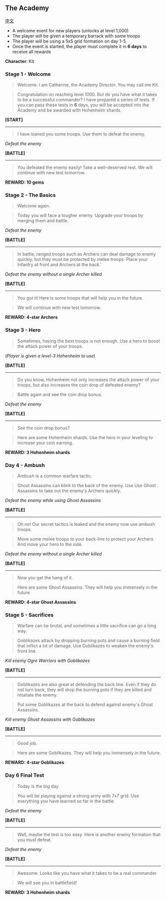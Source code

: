 ## The Academy

[中文](the-academy.zh.md)

* A welcome event for new players  (unlocks at level 1,000)
* The player will be given a temporary barrack with some troops
* The player will be using a 5x5 grid formation on day 1-5
* Once the event is started, the player must complete it in
**6 days** to receive all rewards

**Character**: Kit

### Stage 1 - Welcome

> Welcome. I am Catherine, the Academy Director. You may call me Kit.

> Congratulation on reaching level 1000. But do you have what it takes to be
> a successful commander? I have prepared a series of tests. If you can pass
> these tests in **6** days, you will be accepted into the Academy and be
> awarded with Hohenheim shards.
 
**[START]**

----
> I have loaned you some troops. Use them to defeat the enemy.

*Defeat the enemy*

**[BATTLE]**

----
> You defeated the enemy easily!
> Take a well-deserved rest. We will continue with new test
> tomorrow.

**REWARD: 10 gems**

### Stage 2 - The Basics

> Welcome again.

> Today you will face a tougher enemy. Upgrade your troops by merging
> them and battle.

*Defeat the enemy*

**[BATTLE]**


----
> In battle, ranged troops such as Archers can deal damage to enemy quickly,
> but they must be protected by melee troops. Place your Infantry at front
> and Archers at the back.'

*Defeat the enemy without a single Archer killed*

**[BATTLE]**

----
> You got it! Here is some troops that will help you in the future.

> We will continue with new test tomorrow.
 
**REWARD: 4-star Archers**

### Stage 3 - Hero

> Sometimes, having the best troops is not enough. Use a hero to boost
> the attack power of your troops.

(*Player is given a level-3 Hohenheim to use*)

**[BATTLE]** 

----
> Do you know, Hohenheim not only increases the attack power of your troops,
> but also increases the coin drop of defeated enemy?

> Battle again and see the coin drop bonus.

*Defeat the enemy*

**[BATTLE]**

----
> See the coin drop bonus?

> Here are some Hohenheim shards. Use the hero in your leveling to increase
> your coin earning.
 
**REWARD: 3 Hohenheim shards**

### Day 4 - Ambush

> Ambush is a common warfare tactic.

> Ghost Assassins can blink to the back of the enemy. Use Use Ghost Assassins
> to take out the enemy's Archers quickly.

*Defeat the enemy while using Ghost Assassins*

**[BATTLE]**

----
> Oh no! Our secret tactics is leaked and the enemy now use ambush troops.

> Move some melee troops to your back-line to protect your Archers. And move
> your hero to the side.

*Defeat the enemy without a single Archer killed*

**[BATTLE]**

----
> Now you get the hang of it. 

> Here are some Ghost Assassins. They will help you immensely in the future.

**REWARD: 4-star Ghost Assassins**

### Stage 5 - Sacrifices

> Warfare can be brutal, and sometimes a little sacrifice can go a long way.

> Goblikazes attack by dropping burning pots and cause a burning field that
> inflict a lot of damage. Use Goblikazes to weaken the enemy's front line.

*Kill enemy Ogre Warriors with Goblikazes*

**[BATTLE]**

----
> Goblikazes are also great at defending the back line. Even if they do
> not turn back, they will drop the burning pots if they are killed and
> retaliate the enemy.

> Put some Goblikazes at the back to defend against enemy's Ghost Assassins.

*Kill enemy Ghost Assassins with Goblikazes*

**[BATTLE]**

----
> Good job.

> Here are some Goblikazes. They will help you immensely in the future.

**REWARD: 4-star Goblikazes**

### Day 6 Final Test

> Today is the big day.

> You will be playing against a strong army with 7x7 grid. Use everything
> you have learned so far in the battle.

*Defeat the enemy*

**[BATTLE]**

----
> Well, maybe the test is too easy. Here is another enemy formation
> that you must defeat.

*Defeat the enemy*

**[BATTLE]**

----
> Awesome. Looks like you have what it takes to be a real commander.

> We will see you in battlefield!

**REWARD: 3 Hohenheim shards**
